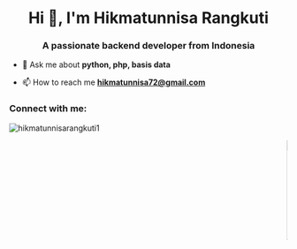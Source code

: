 <h1 align="center">Hi 👋, I'm Hikmatunnisa Rangkuti</h1>
<h3 align="center">A passionate backend developer from Indonesia</h3>

- 💬 Ask me about **python, php, basis data**

- 📫 How to reach me **hikmatunnisa72@gmail.com**

<h3 align="left">Connect with me:</h3>

<p align="left"> 
  <img src="https://komarev.com/ghpvc/?username=hikmatunnisarangkuti1&label=Profile%20views&color=0e75b6&style=flat" alt="hikmatunnisarangkuti1" /> 
</p>

<marquee behavior="scroll" direction="left" scrollamount="3">
  <a href="https://github.com/hikmatunnisarangkuti11">
    <img height="180em" src="https://github-readme-stats.vercel.app/api/top-langs/?username=hikmatunnisarangkuti11&layout=compact&langs_count=8&bg_color=d63384&title_color=ffffff&text_color=ffffff&icon_color=ffffff" />
    <img height="180em" src="https://github-readme-streak-stats.herokuapp.com/?user=hikmatunnisarangkuti11&background=d63384&ring=ffffff&fire=ffffff&currStreakLabel=ffffff&sideNums=ffffff&sideLabels=ffffff&dates=ffffff&stroke=ffffff" alt="hikmatunnisarangkuti11" />
  </a>
</marquee>

